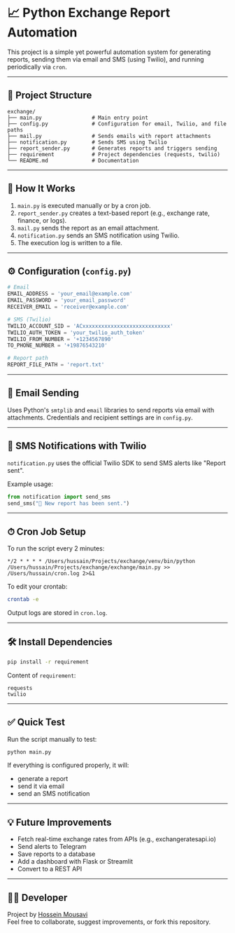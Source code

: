 # 📈 Python Exchange Report Automation

This project is a simple yet powerful automation system for generating reports, sending them via email and SMS (using Twilio), and running periodically via `cron`.

---

## 🧰 Project Structure

```
exchange/
├── main.py                # Main entry point
├── config.py              # Configuration for email, Twilio, and file paths
├── mail.py                # Sends emails with report attachments
├── notification.py        # Sends SMS using Twilio
├── report_sender.py       # Generates reports and triggers sending
├── requirement            # Project dependencies (requests, twilio)
└── README.md              # Documentation
```

---

## 🚀 How It Works

1. `main.py` is executed manually or by a cron job.
2. `report_sender.py` creates a text-based report (e.g., exchange rate, finance, or logs).
3. `mail.py` sends the report as an email attachment.
4. `notification.py` sends an SMS notification using Twilio.
5. The execution log is written to a file.

---

## ⚙️ Configuration (`config.py`)

```python
# Email
EMAIL_ADDRESS = 'your_email@example.com'
EMAIL_PASSWORD = 'your_email_password'
RECEIVER_EMAIL = 'receiver@example.com'

# SMS (Twilio)
TWILIO_ACCOUNT_SID = 'ACxxxxxxxxxxxxxxxxxxxxxxxxxxxx'
TWILIO_AUTH_TOKEN = 'your_twilio_auth_token'
TWILIO_FROM_NUMBER = '+1234567890'
TO_PHONE_NUMBER = '+19876543210'

# Report path
REPORT_FILE_PATH = 'report.txt'
```

---

## 📧 Email Sending

Uses Python's `smtplib` and `email` libraries to send reports via email with attachments. Credentials and recipient settings are in `config.py`.

---

## 📱 SMS Notifications with Twilio

`notification.py` uses the official Twilio SDK to send SMS alerts like "Report sent".

Example usage:
```python
from notification import send_sms
send_sms("📢 New report has been sent.")
```

---

## ⏱ Cron Job Setup

To run the script every 2 minutes:

```cron
*/2 * * * * /Users/hussain/Projects/exchange/venv/bin/python /Users/hussain/Projects/exchange/exchange/main.py >> /Users/hussain/cron.log 2>&1
```

To edit your crontab:
```bash
crontab -e
```

Output logs are stored in `cron.log`.

---

## 🛠 Install Dependencies

```bash
pip install -r requirement
```

Content of `requirement`:

```
requests
twilio
```

---

## ✅ Quick Test

Run the script manually to test:

```bash
python main.py
```

If everything is configured properly, it will:
- generate a report
- send it via email
- send an SMS notification

---

## 💡 Future Improvements

- Fetch real-time exchange rates from APIs (e.g., exchangeratesapi.io)
- Send alerts to Telegram
- Save reports to a database
- Add a dashboard with Flask or Streamlit
- Convert to a REST API

---

## 👨‍💻 Developer

Project by [Hossein Mousavi](https://github.com/hu3ein)  
Feel free to collaborate, suggest improvements, or fork this repository.